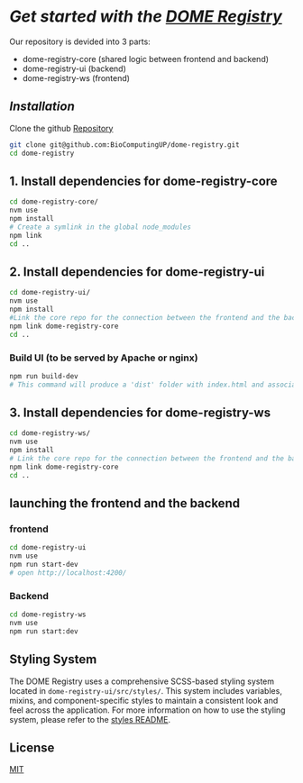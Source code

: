# *Get started with the* *[DOME Registry](registry.dome-ml.org)*

Our repository is devided into 3 parts:
- dome-registry-core (shared logic between frontend and backend)
- dome-registry-ui (backend)
- dome-registry-ws (frontend) 



## *Installation*

Clone the github [Repository](https://github.com/BioComputingUP/dome-registry/)


```sh
git clone git@github.com:BioComputingUP/dome-registry.git
cd dome-registry
```

## 1. Install dependencies for dome-registry-core

```sh
cd dome-registry-core/
nvm use
npm install
# Create a symlink in the global node_modules
npm link
cd ..
```
## 2. Install dependencies for dome-registry-ui

```sh
cd dome-registry-ui/
nvm use
npm install
#Link the core repo for the connection between the frontend and the backend
npm link dome-registry-core
cd ..
```
### Build UI (to be served by Apache or nginx)
```sh
npm run build-dev
# This command will produce a 'dist' folder with index.html and associated files. Point the Apache virtual host or nginx server block to the 'dist' folder to serve it properly in a production environment
```
## 3. Install dependencies for dome-registry-ws

```bash
cd dome-registry-ws/
nvm use
npm install
# Link the core repo for the connection between the frontend and the backend
npm link dome-registry-core
cd ..
```


## launching the frontend and the backend 
### frontend
```sh
cd dome-registry-ui
nvm use
npm run start-dev
# open http://localhost:4200/
```
### Backend
```sh
cd dome-registry-ws
nvm use
npm run start:dev
```


## Styling System

The DOME Registry uses a comprehensive SCSS-based styling system located in `dome-registry-ui/src/styles/`. This system includes variables, mixins, and component-specific styles to maintain a consistent look and feel across the application. For more information on how to use the styling system, please refer to the [styles README](dome-registry-ui/src/styles/README.md).

## License

[MIT](https://choosealicense.com/licenses/mit/)
